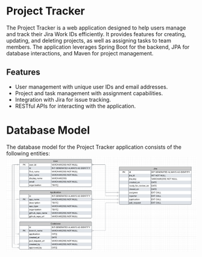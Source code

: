 # Project Tracker

The Project Tracker is a web application designed to help users manage and track their Jira Work IDs efficiently. It provides
features for creating, updating, and deleting projects, as well as assigning tasks to team members. The application
leverages Spring Boot for the backend, JPA for database interactions, and Maven for project management.

## Features
* User management with unique user IDs and email addresses.
* Project and task management with assignment capabilities.
* Integration with Jira for issue tracking.
* RESTful APIs for interacting with the application.

# Database Model
The database model for the Project Tracker application consists of the following entities:
![img.png](docs/static/db_model.png)